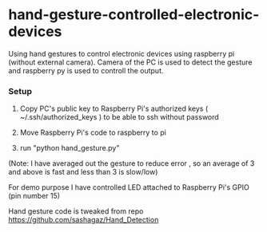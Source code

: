 # hand-gesture-controlled-electronic-devices
Using hand gestures to control electronic devices using raspberry pi (without external camera). Camera of the PC is used to detect the gesture and raspberry py is used to controll the output.

### Setup

1. Copy PC's public key to Raspberry Pi's authorized keys ( ~/.ssh/authorized_keys ) to be able to ssh without password

2. Move Raspberry Pi's code to raspberry to pi

3. run "python hand_gesture.py"

(Note: I have averaged out the gesture to reduce error , so an average of 3 and above is fast and less than 3 is slow/low)

For demo purpose I have controlled LED attached to Raspberry Pi's GPIO (pin number 15)


Hand gesture code is tweaked from repo https://github.com/sashagaz/Hand_Detection
